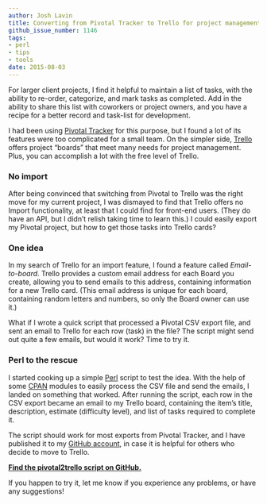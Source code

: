 ```yaml
---
author: Josh Lavin
title: Converting from Pivotal Tracker to Trello for project management
github_issue_number: 1146
tags:
- perl
- tips
- tools
date: 2015-08-03
---
```




For larger client projects, I find it helpful to maintain a list of tasks, with the ability to re-order, categorize, and mark tasks as completed. Add in the ability to share this list with coworkers or project owners, and you have a recipe for a better record and task-list for development.

I had been using [Pivotal Tracker](https://www.pivotaltracker.com/) for this purpose, but I found a lot of its features were too complicated for a small team. On the simpler side, [Trello](https://trello.com/) offers project “boards” that meet many needs for project management. Plus, you can accomplish a lot with the free level of Trello.

### No import

After being convinced that switching from Pivotal to Trello was the right move for my current project, I was dismayed to find that Trello offers no Import functionality, at least that I could find for front-end users. (They do have an API, but I didn’t relish taking time to learn this.) I could easily export my Pivotal project, but how to get those tasks into Trello cards?

### One idea

In my search of Trello for an import feature, I found a feature called *Email-to-board*. Trello provides a custom email address for each Board you create, allowing you to send emails to this address, containing information for a new Trello card. (This email address is unique for each board, containing random letters and numbers, so only the Board owner can use it.)

What if I wrote a quick script that processed a Pivotal CSV export file, and sent an email to Trello for each row (task) in the file? The script might send out quite a few emails, but would it work? Time to try it.

### Perl to the rescue

I started cooking up a simple [Perl](https://www.perl.org/) script to test the idea. With the help of some [CPAN](https://metacpan.org/) modules to easily process the CSV file and send the emails, I landed on something that worked. After running the script, each row in the CSV export became an email to my Trello board, containing the item’s title, description, estimate (difficulty level), and list of tasks required to complete it.

The script should work for most exports from Pivotal Tracker, and I have published it to my [GitHub account](https://github.com/jdigory), in case it is helpful for others who decide to move to Trello.

**[Find the pivotal2trello script on GitHub.](https://github.com/jdigory/pivotal2trello)**

If you happen to try it, let me know if you experience any problems, or have any suggestions!


